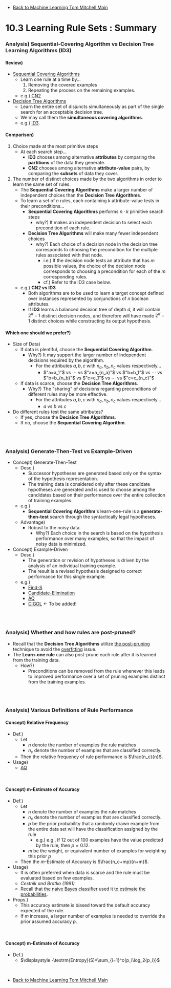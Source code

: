 * [Back to Machine Learning Tom Mitchell Main](../../main.md)

# 10.3 Learning Rule Sets : Summary

### Analysis) Sequential-Covering Algorithm vs Decision Tree Learning Algorithms (ID3)
#### Review)
  - [Sequential Covering Algorithms](../02/note.md#concept-sequential-covering-algorithms)
    - Learn one rule at a time by...
      1. Removing the covered examples 
      2. Repeating the process on the remaining examples.
    - e.g.) [CN2](../02/note.md#eg-the-cn2-program)
  - [Decision Tree Algorithms](../../ch03/04/note.md#34-the-basic-decision-tree-learning-algorithm)
    - Learn the entire set of disjuncts simultaneously as part of the single search for an acceptable decision tree.
    - We may call them the **simultaneous covering algorithms**.
    - e.g.) [ID3](../../ch03/04/note.md#concept-the-id3-algorithm).

#### Comparison)
1. Choice made at the most primitive steps
    - At each search step...
      - **ID3** chooses among alternative **attributes** by comparing the **partitions** of the data they generate.
      - **CN2** chooses among alternative **attribute-value** pairs, by comparing the **subsets** of data they cover.
2. The number of distinct choices made by the two algorithms in order to learn the same set of rules.
    - The **Sequential Covering Algorithms** make a larger number of independent choices than the **Decision Tree Algorithms**.
    - To learn a set of $n$ rules, each containing $k$ attribute-value tests in their preconditions...
      - **Sequential Covering Algorithms** performs $n \cdot k$ primitive search steps
        - why?) It makes an independent decision to select each precondition of each rule. 
      - **Decision Tree Algorithms** will make many fewer independent choices
        - why?) Each choice of a decision node in the decision tree corresponds to choosing the precondition for the multiple rules associated with that node.
          - i.e.) If the decision node tests an attribute that has $m$ possible values, the choice of the decision node corresponds to choosing a precondition for each of the $m$ corresponding rules.
          - cf.) Refer to the ID3 case below.
    - e.g.) **CN2 vs ID3**
      - Both algorithms are to be used to learn a target concept defined over instances represented by conjunctions of $n$ boolean attributes. 
      - If **ID3** learns a balanced decision tree of depth $d$, it will contain $2^d - 1$ distinct decision nodes, and therefore will have made $2^d - 1$ distinct choices while constructing its output hypothesis.

#### Which one should we prefer?)
- Size of Data)
  - If data is plentiful, choose the **Sequential Covering Algorithm**. 
    - Why?) It may support the larger number of independent decisions required by the algorithm.
      - For the attributes $a,b,c$ with $n_a, n_b, n_c$ values respectively...
        - $"a=a_1"$ vs $\cdots$ vs $"a=a_{n_a}"$ vs $"b=b_1"$ vs $\cdots$ vs $"b=b_{n_b}"$ vs $"c=c_1"$ vs $\cdots$ vs $"c=c_{n_c}"$
  - If data is scarce, choose the **Decision Tree Algorithms**.
    - Why?) The "sharing" of decisions regarding preconditions of different rules may be more effective.
      - For the attributes $a,b,c$ with $n_a, n_b, n_c$ values respectively...
        - $a \textrm{ vs } b \textrm{ vs } c$
- Do different rules test the same attributes?
  - If yes, choose the **Decision Tree Algorithms**.
  - If no, choose the **Sequential Covering Algorithm**. 


<br><br>

### Analysis) Generate-Then-Test vs Example-Driven
- Concept) Generate-Then-Test
  - Desc.)
    - Successor hypotheses are generated based only on the syntax of the hypothesis representation. 
    - The training data is considered only after these candidate hypotheses are generated and is used to choose among the candidates based on their performance over the entire collection of training examples.
  - e.g.) 
    - **Sequential Covering Algorithm**'s learn-one-rule is a **generate-then-test** search through the syntactically legal hypotheses.
  - Advantage)
    - Robust to the noisy data.
      - Why?) Each choice in the search is based on the hypothesis performance over many examples, so that the impact of noisy data is minimized.
- Concept) Example-Driven
  - Desc.)
    - The generation or revision of hypotheses is driven by the analysis of an individual training example.
    - The result is a revised hypothesis designed to correct performance for this single example. 
  - e.g.)
    - [Find-S](../../ch02/04/note.md#24-find-s-finding-a-maximally-specific-hypothesis)
    - [Candidate-Elimination](../../ch02/05/note.md#254-candidate-elimination-learning-algorithm)
    - [AQ](../02/note.md#1022-variations)
    - [CIGOL]() <- To be added!


<br><br>

### Analysis) Whether and how rules are post-pruned?
- Recall that the **Decision Tree Algorithms** utilize [the post-pruning](../../ch03/07/note.md#concept-two-groups-of-approaches-to-avoid-overfitting) technique to avoid the [overfitting](../../ch03/07/note.md#371-avoiding-overfitting-the-data) issue.
- The **Learn-one rule** can also post-prune each rule after it is learned from the training data.
  - How?)
    - Preconditions can be removed from the rule whenever this leads to improved performance over a set of pruning examples distinct from the training examples.


<br><br>

### Analysis) Various Definitions of Rule Performance
#### Concept) Relative Frequency
- Def.)
  - Let 
    - $n$ denote the number of examples the rule matches
    - $n_c$ denote the number of examples that are classified correctly.
  - Then the relative frequency of rule performance is $\frac{n_c}{n}$.
- Usage)
  - [AQ](../02/note.md#1022-variations)

<br>

#### Concept) m-Estimate of Accuracy
- Def.)
  - Let 
    - $n$ denote the number of examples the rule matches
    - $n_c$ denote the number of examples that are classified correctly.
    - $p$ be the prior probability that a randomly drawn example from the entire data set will have the classification assigned by the rule
      - e.g.) e.g., If 12 out of 100 examples have the value predicted by the rule, then $p = 0.12$.
    - $m$ be the weight, or equivalent number of examples for weighting this prior $p$
  - Then the $m$-Estimate of Accuracy is $\frac{n_c+mp}{n+m}$.
- Usage)
  - It is often preferred when data is scarce and the rule must be evaluated based on few examples.
  - *Cestnik and Bratko (1991)*
  - Recall that [the naive Bayes classifier](../../ch06/09/note.md#concept-naive-bayes-classifier) used it [to estimate the probabilities](../../ch06/09/note.md#6911-estimating-probabilities).
- Props.)
  - This accuracy estimate is biased toward the default accuracy expected of the rule.
  - If $m$ increase, a larger number of examples is needed to override the prior assumed accuracy $p$.

<br>

#### Concept) m-Estimate of Accuracy
- Def.)
  - $\displaystyle -\textrm{Entropy}(S)=\sum_{i=1}^c{p_i\log_2{p_i}}$


<br>

* [Back to Machine Learning Tom Mitchell Main](../../main.md)